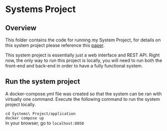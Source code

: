 # Systems Project

## Overview
This folder contains the code for running my System Project, for details on this system project please reference this [paper](./systems_project_paper.ipynb).

This system project is essentially just a web interface and REST API. Right now, the only way to run this project is locally, you will need to run both the front-end and back-end in order to have a fully functional system.

## Run the system project
A docker-compose.yml file was created so that the system can be ran with virtually one command. Execute the following command to run the system project locally.

`cd Systems\ Project/application` \
`docker compose up` \
In your browser, go to `localhost:8050`
